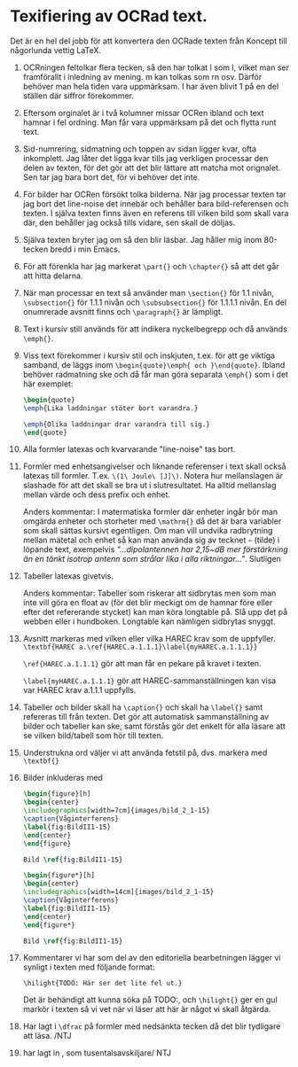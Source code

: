 # Texifiering av OCRad text.

Det är en hel del jobb för att konvertera den OCRade texten från Koncept till
någorlunda vettig LaTeX.

1.  OCRningen feltolkar flera tecken, så den har tolkat I som l, vilket man ser
    framförallt i inledning av mening. m kan tolkas som rn osv. Därför behöver
    man hela tiden vara uppmärksam. I har även blivit 1 på en del ställen där
    siffror förekommer.

2.  Eftersom orginalet är i två kolumner missar OCRen ibland och text hamnar i
    fel ordning. Man får vara uppmärksam på det och flytta runt text.

3.  Sid-numrering, sidmatning och toppen av sidan ligger kvar, ofta inkomplett.
    Jag låter det ligga kvar tills jag verkligen processar den delen av texten,
    för det gör att det blir lättare att matcha mot orignalet. Sen tar jag bara
    bort det, för vi behöver det inte.

4.  För bilder har OCRen försökt tolka bilderna. När jag processar texten tar
    jag bort det line-noise det innebär och behåller bara bild-referensen och
    texten. I själva texten finns även en referens till vilken bild som skall
    vara	där, den behåller jag också tills vidare, sen skall de döljas.

5.  Själva texten bryter jag om så den blir läsbar. Jag håller mig inom 80-tecken
    bredd i min Emacs.

6.  För att förenkla har jag markerat `\part{}` och `\chapter{}` så att det går att
    hitta delarna.

7.  När man processar en text så använder man `\section{}` för 1.1 nivån,
    `\subsection{}` för 1.1.1 nivån och `\subsubsection{}` för 1.1.1.1 nivån.
    En del onumrerade avsnitt finns och `\paragraph{}` är lämpligt.

8.  Text i kursiv still används för att indikera nyckelbegrepp och då används
    `\emph{}`.

9.  Viss text förekommer i kursiv stil och inskjuten, t.ex. för att ge viktiga
    samband, de läggs inom `\begin{quote}\emph{ och }\end{quote}`. Ibland behöver
    radmatning ske och då får man göra separata `\emph{}` som i det här exemplet:
    
    ```latex
    \begin{quote}
    \emph{Lika laddningar stöter bort varandra.}
    
    \emph{Olika laddningar drar varandra till sig.}
    \end{quote}
    ```

10. Alla formler latexas och kvarvarande "line-noise" tas bort.

11. Formler med enhetsangivelser och liknande referenser i text skall också
    latexas till formler. T.ex. `\(1\ Joule\ [J]\)`. Notera hur mellanslagen är
    slashade för att det skall se bra ut i slutresultatet. Ha alltid mellanslag
    mellan värde och dess prefix och enhet.

    Anders kommentar: I matermatiska formler där enheter ingår bör man
    omgärda enheter och storheter med `\mathrm{}` då det är bara
    variabler som skall sättas kursivt egentligen. Om man vill undvika
    radbrytning mellan mätetal och enhet så kan man använda sig av
    tecknet `~` (tilde) i löpande text, exempelvis *"...dipolantennen har
    2,15~dB mer förstärkning än en tänkt isotrop antenn som strålar
    lika i alla riktningar..."*. Slutligen

12. Tabeller latexas givetvis.

    Anders kommentar: Tabeller som riskerar att sidbrytas men som man
    inte vill göra en float av (för det blir meckigt om de hamnar före
    eller efter det refererande stycket) kan man köra longtable
    på. Slå upp det på webben eller i hundboken. Longtable kan
    nämligen sidbrytas snyggt.
    
13. Avsnitt markeras med vilken eller vilka HAREC krav som de uppfyller.
    `\textbf{HAREC a.\ref{HAREC.a.1.1.1}\label{myHAREC.a.1.1.1}}`

    `\ref{HAREC.a.1.1.1}` gör att man får en pekare på kravet i texten.

    `\label{myHAREC.a.1.1.1}` gör att HAREC-sammanställningen kan visa var HAREC
    krav a.1.1.1 uppfylls.

14. Tabeller och bilder skall ha `\caption{}` och skall ha `\label{}` samt refereras
    till från texten. Det gör att automatisk sammanställning av bilder och
    tabeller kan ske, samt förstås gör det enkelt för alla läsare att se vilken
    bild/tabell som hör till texten.

15. Understrukna ord väljer vi att använda fetstil på, dvs. markera med
    `\textbf{}`

16. Bilder inkluderas med

    ```latex
    \begin{figure}[h]
    \begin{center}
    \includegraphics[width=7cm]{images/bild_2_1-15}
    \caption{Våginterferens}
    \label{fig:BildII1-15}
    \end{center}
    \end{figure}
    
    Bild \ref{fig:BildII1-15}
    
    \begin{figure*}[h]
    \begin{center}
    \includegraphics[width=14cm]{images/bild_2_1-15}
    \caption{Våginterferens}
    \label{fig:BildII1-15}
    \end{center}
    \end{figure*}
    
    Bild \ref{fig:BildII1-15}
    ```
    
17. Kommentarer vi har som del av den editoriella bearbetningen lägger vi
    synligt i texten med följande format:

    	\hilight{TODO: Här ser det lite fel ut.}

    Det är behändigt att kunna söka på TODO:, och `\hilight{}` ger en gul markör i
    texten så vi vet när vi läser att här är något vi skall åtgärda.

18. Har lagt i `\dfrac` på formler med nedsänkta tecken då det blir tydligare
    att läsa. /NTJ

19. har lagt in \, som tusentalsavskiljare/ NTJ
